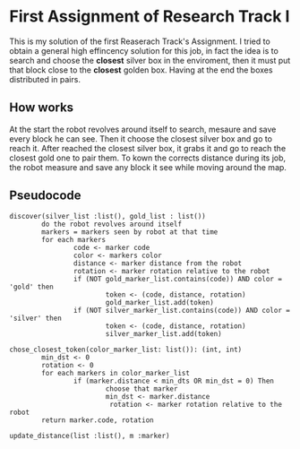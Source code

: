First Assignment of Research Track I
================================

This is my solution of the first Reaserach Track's Assignment. I tried to obtain a general high effincency solution for this job, in fact the idea is to search and choose the **closest** silver box in the enviroment, then it must put that block close to the **closest** golden box. Having at the end the boxes distributed in pairs.

How works
----------------------
At the start the robot revolves around itself to search, mesaure and save every block he can see. Then it choose the closest silver box and go to reach it. After reached the closest silver box, it grabs it and go to reach the closest gold one to pair them. 
To kown the corrects distance during its job, the robot measure and save any block it see while moving around the map. 

## Pseudocode

```
discover(silver_list :list(), gold_list : list())
        do the robot revolves around itself
        markers = markers seen by robot at that time
        for each markers
                code <- marker code
                color <- markers color 
                distance <- marker distance from the robot
                rotation <- marker rotation relative to the robot
                if (NOT gold_marker_list.contains(code)) AND color = 'gold' then
                        token <- (code, distance, rotation)
                        gold_marker_list.add(token)
                if (NOT silver_marker_list.contains(code)) AND color = 'silver' then
                        token <- (code, distance, rotation)
                        silver_marker_list.add(token)

chose_closest_token(color_marker_list: list()): (int, int)
        min_dst <- 0
        rotation <- 0
        for each markers in color_marker_list
                if (marker.distance < min_dts OR min_dst = 0) Then
                        choose that marker
                        min_dst <- marker.distance
                         rotation <- marker rotation relative to the robot
        return marker.code, rotation  

update_distance(list :list(), m :marker)
        
```          
              
              
        

